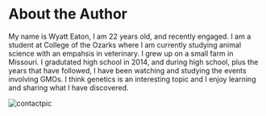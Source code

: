 # About the Author
My name is Wyatt Eaton, I am 22 years old, and recently engaged. 
I am a student at College of the Ozarks where I am currently studying animal science with an empahsis in veterinary. I grew up on a small farm in Missouri. I gradutated high school in 2014, and during high school, plus the years that have followed, I have been watching and studying the events involving GMOs. I think genetics is an interesting topic and I enjoy learning and sharing what I have discovered.

![contactpic](https://user-images.githubusercontent.com/43043543/47829401-4f77a580-dd55-11e8-8269-cda2d60f6e11.JPG)
